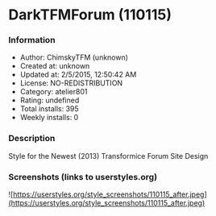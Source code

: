 # DarkTFMForum (110115)

### Information
- Author: ChimskyTFM (unknown)
- Created at: unknown
- Updated at: 2/5/2015, 12:50:42 AM
- License: NO-REDISTRIBUTION
- Category: atelier801
- Rating: undefined
- Total installs: 395
- Weekly installs: 0


### Description
Style for the Newest (2013) Transformice Forum Site Design


### Screenshots (links to userstyles.org)
![https://userstyles.org/style_screenshots/110115_after.jpeg](https://userstyles.org/style_screenshots/110115_after.jpeg)


